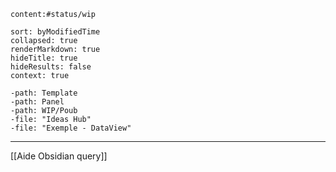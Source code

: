 
````query
content:#status/wip

sort: byModifiedTime
collapsed: true
renderMarkdown: true 
hideTitle: true
hideResults: false
context: true

-path: Template
-path: Panel
-path: WIP/Poub
-file: "Ideas Hub"
-file: "Exemple - DataView"
````

---
[[Aide Obsidian query]]